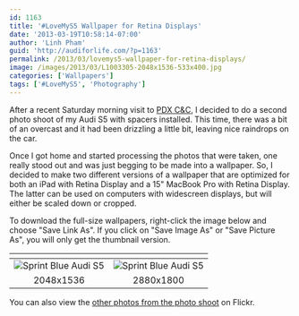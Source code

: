 ```yaml
---
id: 1163
title: '#LoveMyS5 Wallpaper for Retina Displays'
date: '2013-03-19T10:58:14-07:00'
author: 'Linh Pham'
guid: 'http://audiforlife.com/?p=1163'
permalink: /2013/03/lovemys5-wallpaper-for-retina-displays/
image: /images/2013/03/L1003305-2048x1536-533x400.jpg
categories: ['Wallpapers']
tags: ['#LoveMyS5', 'Photography']
---
```


After a recent Saturday morning visit to [PDX C&C](https://www.facebook.com/groups/PDXCandC/)</a>, I decided to do a second photo shoot of my Audi S5 with spacers installed. This time, there was a bit of an overcast and it had been drizzling a little bit, leaving nice raindrops on the car.

Once I got home and started processing the photos that were taken, one really stood out and was just begging to be made into a wallpaper. So, I decided to make two different versions of a wallpaper that are optimized for both an iPad with Retina Display and a 15" MacBook Pro with Retina Display. The latter can be used on computers with widescreen displays, but will either be scaled down or cropped.

To download the full-size wallpapers, right-click the image below and choose "Save Link As". If you click on "Save Image As" or "Save Picture As", you will only get the thumbnail version.

| <!-- --> | <!-- --> |
| :------: | :------: |
| ![Sprint Blue Audi S5](/images/2013/03/L1003305-2048x1536.jpg) | ![Sprint Blue Audi S5](/images/2013/03/L1003305-2880x1800.jpg) |
| 2048x1536 | 2880x1800 |

You can also view the [other photos from the photo shoot](http://www.flickr.com/photos/questionlp/sets/72157633013574218/) on Flickr.
